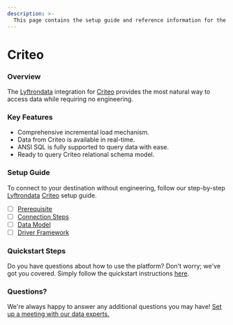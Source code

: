 ```yaml
---
description: >-
  This page contains the setup guide and reference information for the Criteo source connector.
---
```


# Criteo

### Overview

The [Lyftrondata](https://www.lyftrondata.com/) integration for [Criteo](None) provides the most natural way to access data while requiring no engineering.

### Key Features

* Comprehensive incremental load mechanism.
* Data from Criteo is available in real-time.&#x20;
* ANSI SQL is fully supported to query data with ease.
* Ready to query Criteo relational schema model.

### Setup Guide

To connect to your destination without engineering, follow our step-by-step [Lyftrondata](https://www.lyftrondata.com/)  [Criteo](None) setup guide.

* [ ] [Prerequisite](prerequisite.md)
* [ ] [Connection Steps](connection-steps.md)
* [ ] [Data Model](data-model/erd.md)
* [ ] [Driver Framework](driver-framework/)

### Quickstart Steps

Do you have questions about how to use the platform? Don't worry; we've got you covered. Simply follow the quickstart instructions [here](../README.md).

### Questions? <a href="#questions" id="questions"></a>

We're always happy to answer any additional questions you may have! [Set up a meeting with our data experts.](https://www.lyftrondata.com/book-a-meeting/)

